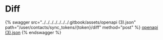 # Diff

{% swagger src="../../../../../../../.gitbook/assets/openapi (3).json" path="/user/contacts/sync_tokens/{token}/diff" method="post" %}
[openapi (3).json](<../../../../../../../.gitbook/assets/openapi (3).json>)
{% endswagger %}
